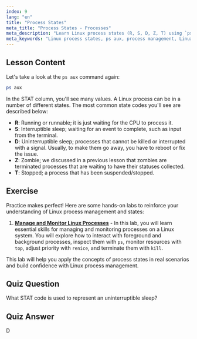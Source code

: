 ```yaml
---
index: 9
lang: "en"
title: "Process States"
meta_title: "Process States - Processes"
meta_description: "Learn Linux process states (R, S, D, Z, T) using `ps aux`. Understand common STAT codes and manage processes effectively. Start your Linux journey!"
meta_keywords: "Linux process states, ps aux, process management, Linux tutorial, beginner Linux, STAT codes, Linux guide"
---
```


## Lesson Content

Let's take a look at the `ps aux` command again:

```bash
ps aux
```

In the STAT column, you'll see many values. A Linux process can be in a number of different states. The most common state codes you'll see are described below:

- **R**: Running or runnable; it is just waiting for the CPU to process it.
- **S**: Interruptible sleep; waiting for an event to complete, such as input from the terminal.
- **D**: Uninterruptible sleep; processes that cannot be killed or interrupted with a signal. Usually, to make them go away, you have to reboot or fix the issue.
- **Z**: Zombie; we discussed in a previous lesson that zombies are terminated processes that are waiting to have their statuses collected.
- **T**: Stopped; a process that has been suspended/stopped.

## Exercise

Practice makes perfect! Here are some hands-on labs to reinforce your understanding of Linux process management and states:

1. **[Manage and Monitor Linux Processes](https://labex.io/labs/comptia-manage-and-monitor-linux-processes-590864)** - In this lab, you will learn essential skills for managing and monitoring processes on a Linux system. You will explore how to interact with foreground and background processes, inspect them with `ps`, monitor resources with `top`, adjust priority with `renice`, and terminate them with `kill`.

This lab will help you apply the concepts of process states in real scenarios and build confidence with Linux process management.

## Quiz Question

What STAT code is used to represent an uninterruptible sleep?

## Quiz Answer

D
